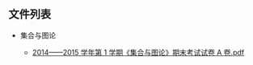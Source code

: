

## 文件列表

- 集合与图论

    - [2014——2015 学年第 1 学期《集合与图论》期末考试试卷 A 卷.pdf](https://github.com/bjut-swift/BJUT-Helper/raw/master/%E9%9B%86%E5%90%88%E4%B8%8E%E5%9B%BE%E8%AE%BA/2014%E2%80%94%E2%80%942015%20%E5%AD%A6%E5%B9%B4%E7%AC%AC%201%20%E5%AD%A6%E6%9C%9F%E3%80%8A%E9%9B%86%E5%90%88%E4%B8%8E%E5%9B%BE%E8%AE%BA%E3%80%8B%E6%9C%9F%E6%9C%AB%E8%80%83%E8%AF%95%E8%AF%95%E5%8D%B7%20A%20%E5%8D%B7.pdf)

